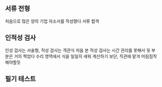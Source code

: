## 서류 전형
처음으로 많은 양의 기업 자소서를 작성했다
서류 합격
## 인적성 검사
인성 검사는 서술형, 적성 검사는 객관식
처음 본 적성 검사는 시간 관리를 못해서 뒷 부분은 거의 찍었다
수리 영역에서 식을 일일히 세워 계산하기 보단, 직관에 맡겨 어림짐작해야할듯
## 필기 테스트
